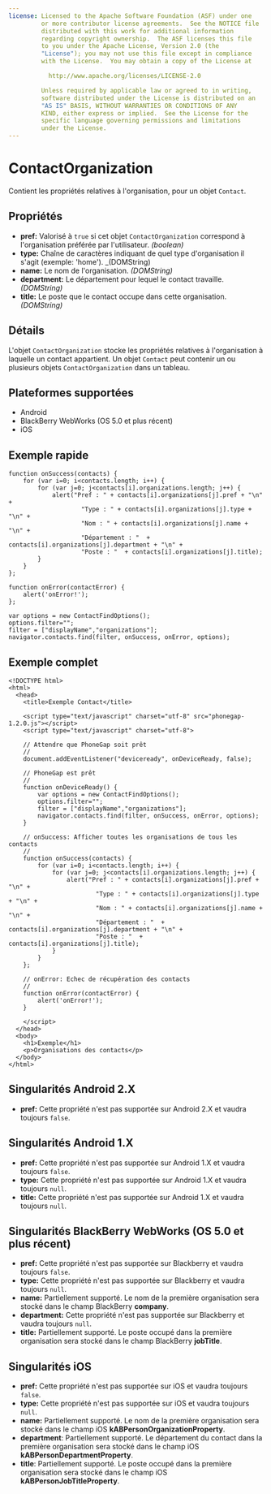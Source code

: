 ```yaml
---
license: Licensed to the Apache Software Foundation (ASF) under one
         or more contributor license agreements.  See the NOTICE file
         distributed with this work for additional information
         regarding copyright ownership.  The ASF licenses this file
         to you under the Apache License, Version 2.0 (the
         "License"); you may not use this file except in compliance
         with the License.  You may obtain a copy of the License at

           http://www.apache.org/licenses/LICENSE-2.0

         Unless required by applicable law or agreed to in writing,
         software distributed under the License is distributed on an
         "AS IS" BASIS, WITHOUT WARRANTIES OR CONDITIONS OF ANY
         KIND, either express or implied.  See the License for the
         specific language governing permissions and limitations
         under the License.
---
```


ContactOrganization
===================

Contient les propriétés relatives à l'organisation, pour un objet `Contact`.

Propriétés
----------
- __pref:__ Valorisé à `true` si cet objet `ContactOrganization` correspond à l'organisation préférée par l'utilisateur. _(boolean)_
- __type:__ Chaîne de caractères indiquant de quel type d'organisation il s'agit (exemple: 'home'). _(DOMString)
- __name:__ Le nom de l'organisation. _(DOMString)_
- __department:__ Le département pour lequel le contact travaille. _(DOMString)_
- __title:__ Le poste que le contact occupe dans cette organisation. _(DOMString)_

Détails
-------

L'objet `ContactOrganization` stocke les propriétés relatives à l'organisation à laquelle un contact appartient.  Un objet `Contact` peut contenir un ou plusieurs objets `ContactOrganization` dans un tableau.

Plateformes supportées
----------------------

- Android
- BlackBerry WebWorks (OS 5.0 et plus récent)
- iOS

Exemple rapide
--------------

    function onSuccess(contacts) {
		for (var i=0; i<contacts.length; i++) {
			for (var j=0; j<contacts[i].organizations.length; j++) {
				alert("Pref : " + contacts[i].organizations[j].pref + "\n" +
						"Type : " + contacts[i].organizations[j].type + "\n" +
						"Nom : " + contacts[i].organizations[j].name + "\n" + 
						"Département : "  + contacts[i].organizations[j].department + "\n" + 
						"Poste : "  + contacts[i].organizations[j].title);
			}
		}
    };

    function onError(contactError) {
        alert('onError!');
    };

    var options = new ContactFindOptions();
	options.filter="";
	filter = ["displayName","organizations"];
    navigator.contacts.find(filter, onSuccess, onError, options);

Exemple complet
---------------

    <!DOCTYPE html>
    <html>
      <head>
        <title>Exemple Contact</title>

        <script type="text/javascript" charset="utf-8" src="phonegap-1.2.0.js"></script>
        <script type="text/javascript" charset="utf-8">

        // Attendre que PhoneGap soit prêt
        //
        document.addEventListener("deviceready", onDeviceReady, false);

        // PhoneGap est prêt
        //
        function onDeviceReady() {
			var options = new ContactFindOptions();
			options.filter="";
			filter = ["displayName","organizations"];
			navigator.contacts.find(filter, onSuccess, onError, options);
        }
    
        // onSuccess: Afficher toutes les organisations de tous les contacts
        //
		function onSuccess(contacts) {
			for (var i=0; i<contacts.length; i++) {
				for (var j=0; j<contacts[i].organizations.length; j++) {
					alert("Pref : " + contacts[i].organizations[j].pref + "\n" +
							"Type : " + contacts[i].organizations[j].type + "\n" +
							"Nom : " + contacts[i].organizations[j].name + "\n" + 
							"Département : "  + contacts[i].organizations[j].department + "\n" + 
							"Poste : "  + contacts[i].organizations[j].title);
				}
			}
		};
    
        // onError: Echec de récupération des contacts
        //
        function onError(contactError) {
            alert('onError!');
        }

        </script>
      </head>
      <body>
        <h1>Exemple</h1>
        <p>Organisations des contacts</p>
      </body>
    </html>
	

Singularités Android 2.X
------------------------

- __pref:__ Cette propriété n'est pas supportée sur Android 2.X et vaudra toujours `false`.

Singularités Android 1.X
------------------------

- __pref:__ Cette propriété n'est pas supportée sur Android 1.X et vaudra toujours `false`.
- __type:__ Cette propriété n'est pas supportée sur Android 1.X et vaudra toujours `null`.
- __title:__ Cette propriété n'est pas supportée sur Android 1.X et vaudra toujours `null`.

Singularités BlackBerry WebWorks (OS 5.0 et plus récent)
--------------------------------------------------------
- __pref:__ Cette propriété n'est pas supportée sur Blackberry et vaudra toujours `false`.
- __type:__ Cette propriété n'est pas supportée sur Blackberry et vaudra toujours `null`.
- __name:__ Partiellement supporté.  Le nom de la première organisation sera stocké dans le champ BlackBerry __company__.
- __department:__ Cette propriété n'est pas supportée sur Blackberry et vaudra toujours `null`.
- __title:__ Partiellement supporté.  Le poste occupé dans la première organisation sera stocké dans le champ BlackBerry __jobTitle__.

Singularités iOS
----------------
- __pref:__ Cette propriété n'est pas supportée sur iOS et vaudra toujours `false`.
- __type:__ Cette propriété n'est pas supportée sur iOS et vaudra toujours `null`.
- __name:__ Partiellement supporté.  Le nom de la première organisation sera stocké dans le champ iOS __kABPersonOrganizationProperty__.
- __department__: Partiellement supporté.  Le département du contact dans la première organisation sera stocké dans le champ iOS __kABPersonDepartmentProperty__.
- __title__: Partiellement supporté.  Le poste occupé dans la première organisation sera stocké dans le champ iOS __kABPersonJobTitleProperty__.


